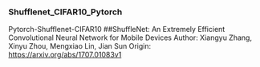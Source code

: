 ### Shufflenet_CIFAR10_Pytorch
Pytorch-Shufflenet-CIFAR10
##ShuffleNet: An Extremely Efficient Convolutional Neural Network for Mobile Devices
Author: Xiangyu Zhang, Xinyu Zhou, Mengxiao Lin, Jian Sun
Origin: https://arxiv.org/abs/1707.01083v1
